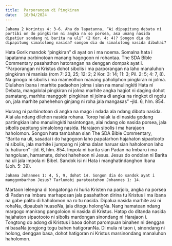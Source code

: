 ```yaml
---
title:  Parporangan di Pingkiran
date:   18/04/2024
---
```


`Jahama 2 Korintus 4: 3-6. Aha do lapatanna, “Ai dipapitung debata ni portibi on do pingkiran ni angka na so porsea, asa unang nasida dipatiur sondang ni barita na uli” (2 Kor. 4: 4)? Songon dia do dipapitung simalolong nasida? songon dia do simalolong nasida dibuhai?`

Hata Gorik mandok “pingkiran” di ayat on i ma noema. Somalna hata i lapatanna parbinotoan manang hagogoon ni rohantaa. The SDA Bible Commentary pasahathon hatorangan na denggan dompak ayat i. “Parporangan ni Kristus dohot sibolis i ma parporangan na laho manaluhon pingkiran ni manisia (rom 7: 23, 25; 12: 2; 2 Kor. 3: 14; 11: 3; Pil. 2: 5; 4: 7, 8). Na ginogo ni sibolis i ma mameolhon manang paholiphon pingkiran ni jolma. Diulahon ibana i marhite padaohon jolma i sian na manulingkiti Hata ni Debata, mangalolai pingkiran ni jolma marhite angka hagiot ni daging dohot pamatang, marhite manggohi pingkiran ni jolma di angka na ringkot di ngolu on, jala marhite pahehehon ginjang ni roha jala mangasas” –jld. 6, hlm. 854.

Hurang ni parbinotoan di angka na mago i ndada ala ndang diboto nasida. Alai ala ndang dilehon nasida rohana. Torop halak ia di nasida godang partingkian laho manulingkiti hasintongan, alai ndang olo nasida porsea, jala sibolis papitung simalolong nasida. Harajaon sibolis i ma harajaon haholomon. Songon hata tambahan sian The SDA Bible Commentary, “Barita na uli, sasadai i do hagogoon laho papatarhon hajahaton sipaotooto ni sibolis, jala marhite i jumpang ni jolma dalan haruar sian haholomon laho tu hatiuron” –jld. 6, hlm. 854. Impola ni barita sian Padan na Imbaru i ma hangoluan, hamamate, dohot haheheon ni Jesus. Jesus do ondolan ni Barita na uli jala impola ni Bibel. Sandok isi ni Hata i manghatindanghon Ibana (Joh. 5: 39).

`Jahama Johannes 1: 4, 5, 9, dohot 14. Songon dia do sandok ayat i manggombarhon Jesus? Tarlumobi parateatehon Johannes 1: 14.`

Martaon lelengna di tongatonga ni huria Kristen na parjolo, angka na porsea di Padan na Imbaru marhaposan jala pasahathon dirina tu Kristus i ma ibana na gabe palito di haholomon na ro tu nasida. Dipalua nasida marhite asi ni rohaNa, dipaubah huasoNa, jala ditogu holongNa. Nang hamatean ndang margogo manirang pangoloion ni nasida di Kristus. Hatop do ditanda nasida hajahaton sipaotooto ni sibolis mardongan sinondang ni Harajaon i. Tongtong do adong di Kristus i baoa dohot parompuan binahen ni denggan ni basaNa jongjong togu bahen hatigoranNa. Di mula ni taon i, sinondang ni holong, denggan basa, dohot hatigoran ni Kristus marsinondang manaluhon haholomon.